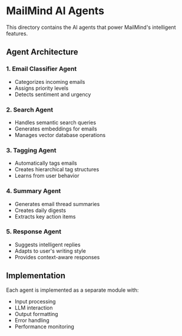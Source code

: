# MailMind AI Agents

This directory contains the AI agents that power MailMind's intelligent features.

## Agent Architecture

### 1. Email Classifier Agent
- Categorizes incoming emails
- Assigns priority levels
- Detects sentiment and urgency

### 2. Search Agent
- Handles semantic search queries
- Generates embeddings for emails
- Manages vector database operations

### 3. Tagging Agent
- Automatically tags emails
- Creates hierarchical tag structures
- Learns from user behavior

### 4. Summary Agent
- Generates email thread summaries
- Creates daily digests
- Extracts key action items

### 5. Response Agent
- Suggests intelligent replies
- Adapts to user's writing style
- Provides context-aware responses

## Implementation

Each agent is implemented as a separate module with:
- Input processing
- LLM interaction
- Output formatting
- Error handling
- Performance monitoring
